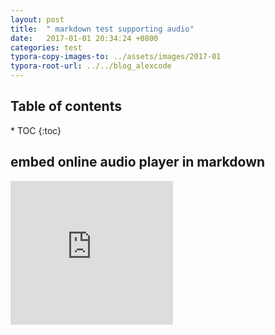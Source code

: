 ```yaml
---
layout: post
title:  " markdown test supporting audio"
date:   2017-01-01 20:34:24 +0800
categories: test
typora-copy-images-to: ../assets/images/2017-01
typora-root-url: ../../blog_alexcode
---
```

<h2>Table of contents</h2>
* TOC
{:toc}

## embed online audio player in markdown

<iframe height="230" width="260" src="https://www.ximalaya.com/thirdparty/player/sound/player.html?id=156534134&type=red" frameborder=0 allowfullscreen></iframe>